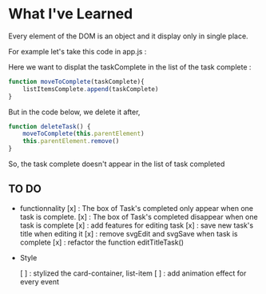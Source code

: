 # What I've Learned

Every element of the DOM is an object and it display only in single place.

For example let's take this code in app.js :

Here we want to displat the taskComplete in the list of the task complete :

```js
function moveToComplete(taskComplete){
    listItemsComplete.append(taskComplete)
}
```

But in the code below, we delete it after,

```js
function deleteTask() {
    moveToComplete(this.parentElement)
    this.parentElement.remove()
}
```

So, the task complete doesn't appear in the list of task completed

## TO DO

- functionnality
    [x] : The box of Task's completed only appear when one task is complete. 
    [x] : The box of Task's completed disappear when one task is complete
    [x] : add features for editing task
    [x] : save new task's title when editing it
    [x] : remove svgEdit and svgSave when task is complete
    [x] : refactor the function editTitleTask()

- Style

    [ ] : stylized the card-container, list-item
    [ ] : add animation effect for every event
